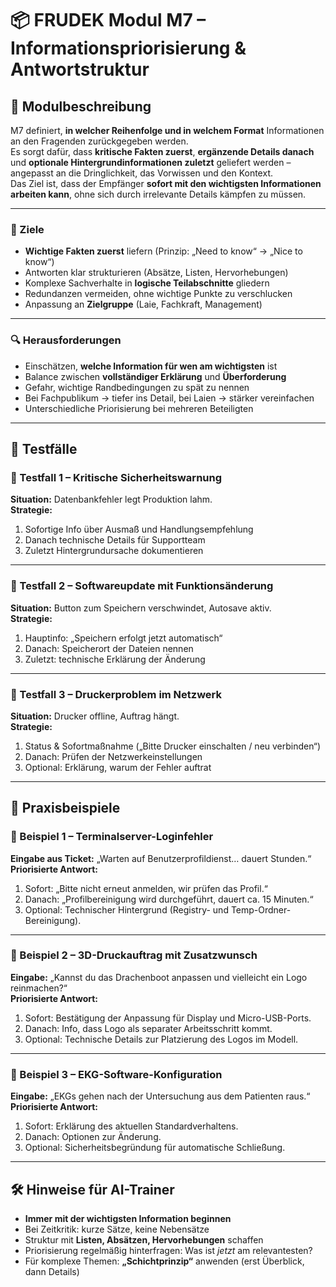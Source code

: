 # 📦 FRUDEK Modul M7 – Informationspriorisierung & Antwortstruktur

## 🧠 Modulbeschreibung
M7 definiert, **in welcher Reihenfolge und in welchem Format** Informationen an den Fragenden zurückgegeben werden.  
Es sorgt dafür, dass **kritische Fakten zuerst**, **ergänzende Details danach** und **optionale Hintergrundinformationen zuletzt** geliefert werden – angepasst an die Dringlichkeit, das Vorwissen und den Kontext.  
Das Ziel ist, dass der Empfänger **sofort mit den wichtigsten Informationen arbeiten kann**, ohne sich durch irrelevante Details kämpfen zu müssen.

---

### 🎯 Ziele
- **Wichtige Fakten zuerst** liefern (Prinzip: „Need to know“ → „Nice to know“)  
- Antworten klar strukturieren (Absätze, Listen, Hervorhebungen)  
- Komplexe Sachverhalte in **logische Teilabschnitte** gliedern  
- Redundanzen vermeiden, ohne wichtige Punkte zu verschlucken  
- Anpassung an **Zielgruppe** (Laie, Fachkraft, Management)

---

### 🔍 Herausforderungen
- Einschätzen, **welche Information für wen am wichtigsten** ist  
- Balance zwischen **vollständiger Erklärung** und **Überforderung**  
- Gefahr, wichtige Randbedingungen zu spät zu nennen  
- Bei Fachpublikum → tiefer ins Detail, bei Laien → stärker vereinfachen  
- Unterschiedliche Priorisierung bei mehreren Beteiligten

---

## 🧪 Testfälle

### 🧪 Testfall 1 – Kritische Sicherheitswarnung
**Situation:** Datenbankfehler legt Produktion lahm.  
**Strategie:**  
1. Sofortige Info über Ausmaß und Handlungsempfehlung  
2. Danach technische Details für Supportteam  
3. Zuletzt Hintergrundursache dokumentieren  

---

### 🧪 Testfall 2 – Softwareupdate mit Funktionsänderung
**Situation:** Button zum Speichern verschwindet, Autosave aktiv.  
**Strategie:**  
1. Hauptinfo: „Speichern erfolgt jetzt automatisch“  
2. Danach: Speicherort der Dateien nennen  
3. Zuletzt: technische Erklärung der Änderung  

---

### 🧪 Testfall 3 – Druckerproblem im Netzwerk
**Situation:** Drucker offline, Auftrag hängt.  
**Strategie:**  
1. Status & Sofortmaßnahme („Bitte Drucker einschalten / neu verbinden“)  
2. Danach: Prüfen der Netzwerkeinstellungen  
3. Optional: Erklärung, warum der Fehler auftrat

---

## 📂 Praxisbeispiele

### 📂 Beispiel 1 – Terminalserver-Loginfehler
**Eingabe aus Ticket:** „Warten auf Benutzerprofildienst… dauert Stunden.“  
**Priorisierte Antwort:**  
1. Sofort: „Bitte nicht erneut anmelden, wir prüfen das Profil.“  
2. Danach: „Profilbereinigung wird durchgeführt, dauert ca. 15 Minuten.“  
3. Optional: Technischer Hintergrund (Registry- und Temp-Ordner-Bereinigung).  

---

### 📂 Beispiel 2 – 3D-Druckauftrag mit Zusatzwunsch
**Eingabe:** „Kannst du das Drachenboot anpassen und vielleicht ein Logo reinmachen?“  
**Priorisierte Antwort:**  
1. Sofort: Bestätigung der Anpassung für Display und Micro-USB-Ports.  
2. Danach: Info, dass Logo als separater Arbeitsschritt kommt.  
3. Optional: Technische Details zur Platzierung des Logos im Modell.

---

### 📂 Beispiel 3 – EKG-Software-Konfiguration
**Eingabe:** „EKGs gehen nach der Untersuchung aus dem Patienten raus.“  
**Priorisierte Antwort:**  
1. Sofort: Erklärung des aktuellen Standardverhaltens.  
2. Danach: Optionen zur Änderung.  
3. Optional: Sicherheitsbegründung für automatische Schließung.

---

## 🛠 Hinweise für AI-Trainer
- **Immer mit der wichtigsten Information beginnen**  
- Bei Zeitkritik: kurze Sätze, keine Nebensätze  
- Struktur mit **Listen, Absätzen, Hervorhebungen** schaffen  
- Priorisierung regelmäßig hinterfragen: Was ist *jetzt* am relevantesten?  
- Für komplexe Themen: **„Schichtprinzip“** anwenden (erst Überblick, dann Details)
